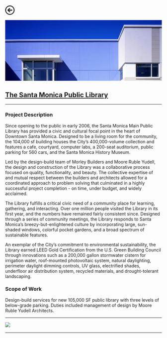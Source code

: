 [<img src="images/arrow_back.png?raw=true" width="30"/>](/construction/index)

<img src="images/smpl_1.jpg?raw=true"/>

## [The Santa Monica Public Library](https://www.smpl.org/)

---

### Project Description
Since opening to the public in early 2006, the Santa Monica Main Public Library  has provided a civic and cultural focal point in the heart of Downtown Santa Monica. Designed to be a living room for the community, the 104,000 sf building houses the City’s 400,000-volume collection and  features a cafe, courtyard, computer labs, a 200-seat auditorium, public parking for 560 cars, and the Santa Monica History Museum. 

Led by the design-build team of Morley Builders and Moore Ruble Yudell, the design and construction of the Library was a collaborative process focused on quality, functionality, and beauty. The collective expertise of and mutual respect between the builders and architects allowed for a coordinated approach to problem solving that culminated in a highly successful project completion - on time, under budget, and widely acclaimed. 

The Library fulfills a critical civic need of a community place for learning, gathering, and interacting. Over one million people visited the Library in its first year, and the numbers have remained fairly consistent since. Designed through a series of community meetings, the Library responds to Santa Monica’s breezy-but-enlightened culture by incorporating large, sun-shaded windows, colorful pocket gardens, and a broad spectrum of sustainable features.

An exemplar of the City’s commitment to environmental sustainability, the Library earned LEED Gold Certification from the U.S. Green Building Council through innovations such as a 200,000 gallon stormwater cistern for irrigation water, roof-mounted photovoltaic system, natural daylighting, perimeter daylight dimming controls, UV glass, electrified shades, underfloor air distribution system, recycled materials, and drought-tolerant landscaping.


### Scope of Work 
Design-build services for new 105,000 SF public library with three levels of below-grade parking.  Duties included management of design by Moore Ruble Yudell Architects.  

---

<img src="images/smpl_2.png?raw=true"/>

---
